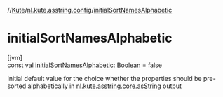 //[Kute](../../index.md)/[nl.kute.asstring.config](index.md)/[initialSortNamesAlphabetic](initial-sort-names-alphabetic.md)

# initialSortNamesAlphabetic

[jvm]\
const val [initialSortNamesAlphabetic](initial-sort-names-alphabetic.md): [Boolean](https://kotlinlang.org/api/latest/jvm/stdlib/kotlin/-boolean/index.html) = false

Initial default value for the choice whether the properties should be pre-sorted alphabetically in  [nl.kute.asstring.core.asString](../nl.kute.asstring.core/as-string.md) output

